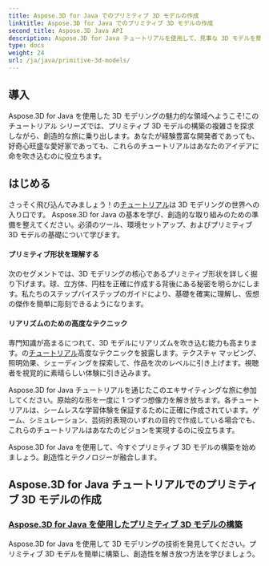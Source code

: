 ```yaml
---
title: Aspose.3D for Java でのプリミティブ 3D モデルの作成
linktitle: Aspose.3D for Java でのプリミティブ 3D モデルの作成
second_title: Aspose.3D Java API
description: Aspose.3D for Java チュートリアルを使用して、見事な 3D モデルを簡単に作成できます。プリミティブ 3D モデルの構築に関するステップバイステップのガイドを使用して、創造性を解き放ちます。
type: docs
weight: 24
url: /ja/java/primitive-3d-models/
---
```



## 導入

Aspose.3D for Java を使用した 3D モデリングの魅力的な領域へようこそ!このチュートリアル シリーズでは、プリミティブ 3D モデルの構築の複雑さを探求しながら、創造的な旅に乗り出します。あなたが経験豊富な開発者であっても、好奇心旺盛な愛好家であっても、これらのチュートリアルはあなたのアイデアに命を吹き込むのに役立ちます。

## はじめる

さっそく飛び込んでみましょう！の[チュートリアル](./building-primitive-3d-models/)は 3D モデリングの世界への入り口です。 Aspose.3D for Java の基本を学び、創造的な取り組みのための準備を整えてください。必須のツール、環境セットアップ、およびプリミティブ 3D モデルの基礎について学びます。

#### プリミティブ形状を理解する

次のセグメントでは、3D モデリングの核心であるプリミティブ形状を詳しく掘り下げます。球、立方体、円柱を正確に作成する背後にある秘密を明らかにします。私たちのステップバイステップのガイドにより、基礎を確実に理解し、仮想の傑作を簡単に彫刻できるようになります。

#### リアリズムのための高度なテクニック

専門知識が高まるにつれて、3D モデルにリアリズムを吹き込む能力も高まります。の[チュートリアル](./building-primitive-3d-models/)高度なテクニックを披露します。テクスチャ マッピング、照明効果、シェーディングを探索して、作品を次のレベルに引き上げます。視聴者を視覚的に素晴らしい体験に引き込みます。

Aspose.3D for Java チュートリアルを通じたこのエキサイティングな旅に参加してください。原始的な形を一度に 1 つずつ想像力を解き放ちます。各チュートリアルは、シームレスな学習体験を保証するために正確に作成されています。ゲーム、シミュレーション、芸術的表現のいずれの目的で作成している場合でも、これらのチュートリアルはあなたのビジョンを実現するのに役立ちます。

Aspose.3D for Java を使用して、今すぐプリミティブ 3D モデルの構築を始めましょう。創造性とテクノロジーが融合します。
## Aspose.3D for Java チュートリアルでのプリミティブ 3D モデルの作成
### [Aspose.3D for Java を使用したプリミティブ 3D モデルの構築](./building-primitive-3d-models/)
Aspose.3D for Java を使用して 3D モデリングの技術を発見してください。プリミティブ 3D モデルを簡単に構築し、創造性を解き放つ方法を学びましょう。